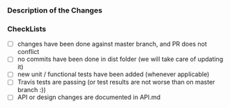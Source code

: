 ### Description of the Changes


### CheckLists

- [ ] changes have been done against master branch, and PR does not conflict
- [ ] no commits have been done in dist folder (we will take care of updating it)
- [ ] new unit / functional tests have been added (whenever applicable)
- [ ] Travis tests are passing (or test results are not worse than on master branch :))
- [ ] API or design changes are documented in API.md
